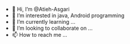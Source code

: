 - 👋 Hi, I’m @Atieh-Asgari
- 👀 I’m interested in java, Android programming
- 🌱 I’m currently learning ...
- 💞️ I’m looking to collaborate on ...
- 📫 How to reach me ...

<!---
Atieh-Asgari/Atieh-Asgari is a ✨ special ✨ repository because its `README.md` (this file) appears on your GitHub profile.
You can click the Preview link to take a look at your changes.
--->

